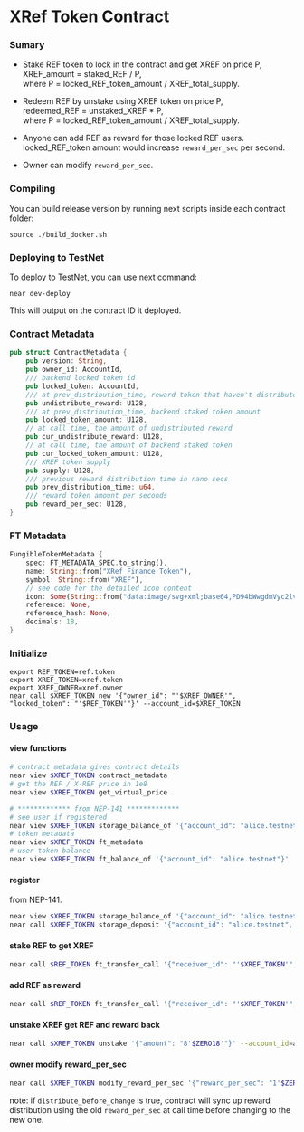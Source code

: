 # XRef Token Contract

### Sumary
* Stake REF token to lock in the contract and get XREF on price P,  
XREF_amount = staked_REF / P,  
where P = locked_REF_token_amount / XREF_total_supply.  

* Redeem REF by unstake using XREF token on price P,  
redeemed_REF = unstaked_XREF * P,  
where P = locked_REF_token_amount / XREF_total_supply. 

* Anyone can add REF as reward for those locked REF users.  
locked_REF_token amount would increase `reward_per_sec` per second.  

* Owner can modify `reward_per_sec`.

### Compiling

You can build release version by running next scripts inside each contract folder:

```
source ./build_docker.sh
```

### Deploying to TestNet

To deploy to TestNet, you can use next command:
```
near dev-deploy
```

This will output on the contract ID it deployed.

### Contract Metadata
```rust
pub struct ContractMetadata {
    pub version: String,
    pub owner_id: AccountId,
    /// backend locked token id
    pub locked_token: AccountId,
    /// at prev_distribution_time, reward token that haven't distribute yet
    pub undistribute_reward: U128,
    /// at prev_distribution_time, backend staked token amount
    pub locked_token_amount: U128,
    // at call time, the amount of undistributed reward
    pub cur_undistribute_reward: U128,
    // at call time, the amount of backend staked token
    pub cur_locked_token_amount: U128,
    /// XREF token supply
    pub supply: U128,
    /// previous reward distribution time in nano secs
    pub prev_distribution_time: u64,
    /// reward token amount per seconds
    pub reward_per_sec: U128,
}
```

### FT Metadata
```rust
FungibleTokenMetadata {
    spec: FT_METADATA_SPEC.to_string(),
    name: String::from("XRef Finance Token"),
    symbol: String::from("XREF"),
    // see code for the detailed icon content
    icon: Some(String::from("data:image/svg+xml;base64,PD94bWwgdmVyc2lvbj0i......=")),
    reference: None,
    reference_hash: None,
    decimals: 18,
}
```

### Initialize

```shell
export REF_TOKEN=ref.token
export XREF_TOKEN=xref.token
export XREF_OWNER=xref.owner
near call $XREF_TOKEN new '{"owner_id": "'$XREF_OWNER'", "locked_token": "'$REF_TOKEN'"}' --account_id=$XREF_TOKEN
```

### Usage

#### view functions
```bash
# contract metadata gives contract details
near view $XREF_TOKEN contract_metadata
# get the REF / X-REF price in 1e8
near view $XREF_TOKEN get_virtual_price

# ************* from NEP-141 *************
# see user if registered
near view $XREF_TOKEN storage_balance_of '{"account_id": "alice.testnet"}'
# token metadata
near view $XREF_TOKEN ft_metadata
# user token balance
near view $XREF_TOKEN ft_balance_of '{"account_id": "alice.testnet"}'
```

#### register
from NEP-141.
```bash
near view $XREF_TOKEN storage_balance_of '{"account_id": "alice.testnet"}'
near call $XREF_TOKEN storage_deposit '{"account_id": "alice.testnet", "registration_only": true}' --account_id=alice.testnet --amount=0.1
```

#### stake REF to get XREF
```bash
near call $REF_TOKEN ft_transfer_call '{"receiver_id": "'$XREF_TOKEN'", "amount": "10'$ZERO18'", "msg": ""}' --account_id=alice.testnet --amount=$YN --gas=$GAS100
```

#### add REF as reward
```bash
near call $REF_TOKEN ft_transfer_call '{"receiver_id": "'$XREF_TOKEN'", "amount": "10'$ZERO18'", "msg": "reward"}' --account_id=alice.testnet --amount=$YN --gas=$GAS100
```

#### unstake XREF get REF and reward back
```bash
near call $XREF_TOKEN unstake '{"amount": "8'$ZERO18'"}' --account_id=alice.testnet --amount=$YN --gas=$GAS100
```

#### owner modify reward_per_sec
```bash
near call $XREF_TOKEN modify_reward_per_sec '{"reward_per_sec": "1'$ZERO18'", "distribute_before_change": true}' --account_id=$XREF_OWNER --gas=$GAS100
```
note: if `distribute_before_change` is true, contract will sync up reward distribution using the old `reward_per_sec` at call time before changing to the new one.